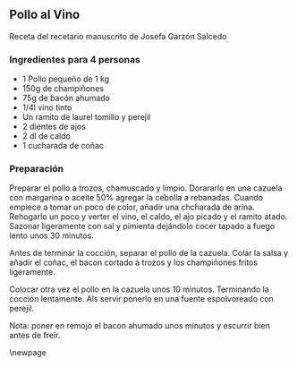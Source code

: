 ## Pollo al Vino

Receta del recetario manuscrito de Josefa Garzón Salcedo

### Ingredientes para 4 personas

- 1 Pollo pequeño de 1 kg
- 150g de champiñones
- 75g de bacón ahumado
- 1/4l vino tinto
- Un ramito de laurel tomillo y perejil
- 2 dientes de ajos
- 2 dl de caldo
- 1 cucharada de coñac

### Preparación

Preparar el pollo a trozos, chamuscado y limpio.
Dorararlo en una cazuela con margarina o aceite 50% agregar la cebolla a rebanadas.
Cuando empiece a tomar un poco de color, añadir una chcharada de arina.
Rehogarlo un poco y verter el vino, el caldo, el ajo picado y el ramito atado.
Sazonar ligeramente con sal y pimienta dejándolo cocer tapado a fuego lento unos 30 minutos.


Antes de terminar la cocción, separar el pollo de la cazuela.
Colar la salsa y añadir el coñac, el bacon cortado a trozos y los champiñones fritos ligeramente.

Colocar otra vez el pollo en la cazuela unos 10 minutos.
Terminando la cocción lentamente.
Als servir ponerlo en una fuente espolvoreado con perejil.

Nota: poner en remojo el bacon ahumado unos minutos y escurrir bien antes de freir.



\newpage
